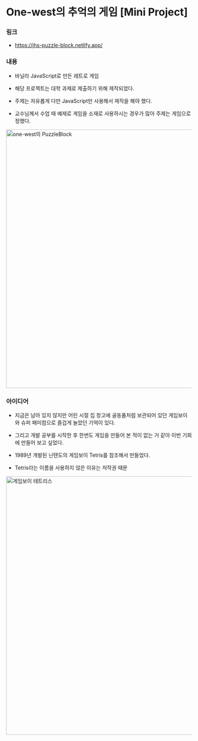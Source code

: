 # One-west의 추억의 게임 [Mini Project]

### 링크

- https://jhs-puzzle-block.netlify.app/

### 내용

- 바닐라 JavaScript로 만든 레트로 게임

- 해당 프로젝트는 대학 과제로 제출하기 위해 제작되었다.

- 주제는 자유롭게 다만 JavaScript만 사용해서 제작을 해야 했다.

- 교수님께서 수업 때 예제로 게임을 소재로 사용하시는 경우가 많아 주제는 게임으로 정했다.

<img src="https://github.com/user-attachments/assets/53edbf14-10fe-4d71-9c68-3d704692a045" width="700" alt="one-west의 PuzzleBlock">

### 아이디어

- 지금은 남아 있지 않지만 어린 시절 집 창고에 골동품처럼 보관되어 있던 게임보이와 슈퍼 패미컴으로 즐겁게 놀았던 기억이 있다.

- 그리고 개발 공부를 시작한 후 한번도 게임을 만들어 본 적이 없는 거 같아 이번 기회에 만들어 보고 싶었다.

- 1989년 개발된 닌텐도의 게임보이 Tetris를 참조해서 만들었다.

- Tetris라는 이름을 사용하지 않은 이유는 저작권 때문

<img src="https://github.com/user-attachments/assets/3342381e-ddf7-4160-92a5-c2595a15f682" width="700" alt="게임보이 테트리스">
 

